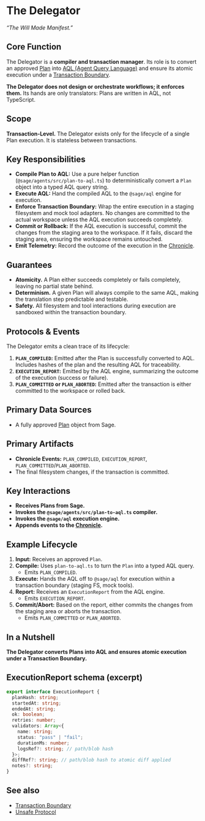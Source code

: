 # The Delegator

_“The Will Made Manifest.”_

## Core Function

The Delegator is a **compiler and transaction manager**. Its role is to convert an approved [Plan](../core-concepts/Lexicon.md#plan) into [AQL (Agent Query Language)](../../packages/aql/README.md) and ensure its atomic execution under a [Transaction Boundary](../core-concepts/Lexicon.md#transaction-boundary).

**The Delegator does not design or orchestrate workflows; it enforces them.** Its hands are only translators: Plans are written in AQL, not TypeScript.

## Scope

**Transaction‑Level.** The Delegator exists only for the lifecycle of a single Plan execution. It is stateless between transactions.

## Key Responsibilities

- **Compile Plan to AQL:** Use a pure helper function (`@sage/agents/src/plan-to-aql.ts`) to deterministically convert a `Plan` object into a typed AQL query string.
- **Execute AQL:** Hand the compiled AQL to the `@sage/aql` engine for execution.
- **Enforce Transaction Boundary:** Wrap the entire execution in a staging filesystem and mock tool adapters. No changes are committed to the actual workspace unless the AQL execution succeeds completely.
- **Commit or Rollback:** If the AQL execution is successful, commit the changes from the staging area to the workspace. If it fails, discard the staging area, ensuring the workspace remains untouched.
- **Emit Telemetry:** Record the outcome of the execution in the [Chronicle](../core-concepts/Lexicon.md#chronicle).

## Guarantees

- **Atomicity.** A Plan either succeeds completely or fails completely, leaving no partial state behind.
- **Determinism.** A given Plan will always compile to the same AQL, making the translation step predictable and testable.
- **Safety.** All filesystem and tool interactions during execution are sandboxed within the transaction boundary.

## Protocols & Events

The Delegator emits a clean trace of its lifecycle:

1.  **`PLAN_COMPILED`:** Emitted after the Plan is successfully converted to AQL. Includes hashes of the plan and the resulting AQL for traceability.
2.  **`EXECUTION_REPORT`:** Emitted by the AQL engine, summarizing the outcome of the execution (success or failure).
3.  **`PLAN_COMMITTED` or `PLAN_ABORTED`:** Emitted after the transaction is either committed to the workspace or rolled back.

## Primary Data Sources

- A fully approved [Plan](../core-concepts/Lexicon.md#plan) object from Sage.

## Primary Artifacts

- **Chronicle Events:** `PLAN_COMPILED`, `EXECUTION_REPORT`, `PLAN_COMMITTED`/`PLAN_ABORTED`.
- The final filesystem changes, if the transaction is committed.

## Key Interactions

- **Receives Plans from Sage.**
- **Invokes the `@sage/agents/src/plan-to-aql.ts` compiler.**
- **Invokes the `@sage/aql` execution engine.**
- **Appends events to the [Chronicle](../core-concepts/Lexicon.md#chronicle).**

## Example Lifecycle

1.  **Input:** Receives an approved `Plan`.
2.  **Compile:** Uses `plan-to-aql.ts` to turn the `Plan` into a typed AQL query.
    - Emits `PLAN_COMPILED`.
3.  **Execute:** Hands the AQL off to `@sage/aql` for execution within a transaction boundary (staging FS, mock tools).
4.  **Report:** Receives an `ExecutionReport` from the AQL engine.
    - Emits `EXECUTION_REPORT`.
5.  **Commit/Abort:** Based on the report, either commits the changes from the staging area or aborts the transaction.
    - Emits `PLAN_COMMITTED` or `PLAN_ABORTED`.

## In a Nutshell

**The Delegator converts Plans into AQL and ensures atomic execution under a Transaction Boundary.**

## ExecutionReport schema (excerpt)

```ts
export interface ExecutionReport {
  planHash: string;
  startedAt: string;
  endedAt: string;
  ok: boolean;
  retries: number;
  validators: Array<{
    name: string;
    status: "pass" | "fail";
    durationMs: number;
    logsRef?: string; // path/blob hash
  }>;
  diffRef?: string; // path/blob hash to atomic diff applied
  notes?: string;
}
```

## See also

- [Transaction Boundary](../core-concepts/Principles.md#transaction-boundary)
- [Unsafe Protocol](../protocols/Unsafe-Protocol.md)
